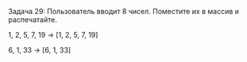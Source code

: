 Задача 29: Пользователь вводит 8 чисел. Поместите их в массив и распечатайте.

1, 2, 5, 7, 19 -> [1, 2, 5, 7, 19]

6, 1, 33 -> [6, 1, 33]